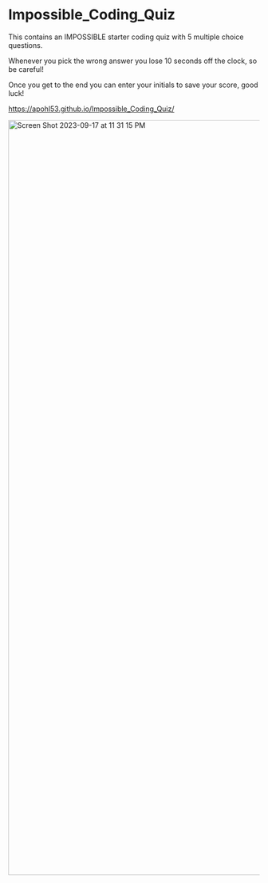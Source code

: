 # Impossible_Coding_Quiz

This contains an IMPOSSIBLE starter coding quiz with 5 multiple choice questions.

Whenever you pick the wrong answer you lose 10 seconds off the clock, so be careful!

Once you get to the end you can enter your initials to save your score, good luck!

https://apohl53.github.io/Impossible_Coding_Quiz/


<img width="1512" alt="Screen Shot 2023-09-17 at 11 31 15 PM" src="https://github.com/apohl53/Impossible_Coding_Quiz/assets/117484338/d461c0d0-01e1-4351-b4aa-7e0dbed1890b">

